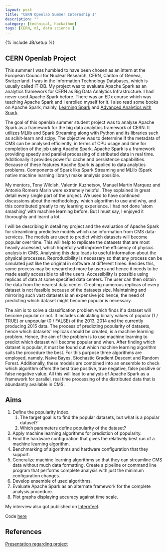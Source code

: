 ```yaml
---
layout: post
title: "CERN Openlab Summer Internship I"
description: ""
category: [technical, hackathon]
tags: [CERN, ml, data science ]
---
```

{% include JB/setup %}

## CERN Openlab Project

This summer I was humbled to have been chosen as an intern at the European Council for Nuclear Research, CERN, Canton of Geneva, Switzerland. I was in the Information Technology Databases, which is usually called IT-DB. My project was to evaluate Apache Spark as an analytics framework for CERN as Big Data Analytics Infrastructure. I had never used Apache Spark before. There was an EDx course which was teaching Apache Spark and I enrolled myself for it. I also read some books on Apache Spark, mainly, [Learning Spark](http://shop.oreilly.com/product/0636920028512.do) and [Advanced Analytics with Spark](http://shop.oreilly.com/product/0636920035091.do). 

The goal of this openlab summer student project was to analyse Apache Spark as a framework for the big data analytics framework of CERN. It utilizes MLlib and Spark Streaming along with Python and its libraries such as scikit-learn and scipy. The objective was to determine if the metadata of CMS can be analysed efficiently, in terms of CPU usage and time for completion of the job using Apache Spark. Apache Spark is a framework providing speedy and parallel processing of distributed data in real time. Additionally it provides powerful cache and
persistence capabilities. Because of these features Apache Spark is applied to data analytics problems. Components of Spark like Spark Streaming and MLlib (Spark native machine learning library) make analysis possible.

My mentors, Tony Wildish, Valentin Kuznetsov, Manuel Martin Marquez and Antonio Romero Marin were extremely helpful. They explained in great detail every single part of the project. We used to have continued discussions about the methodology, which algorithm to use and why, and this contributed greatly to my learning experience. I had not done 'atom smashing' with machine learning before. But I must say, I enjoyed it thoroughly and learnt a lot.

I will be describing in detail my project and the evaluation of Apache Spark for streamlining predictive models which use information from CMS data-services. The models are used to predict which datasets will become popular over time. This will help to replicate the datasets that are most heavily accessed, which hopefully will improve the efficiency of physics analysis in CMS. Analysing this data leads to useful
information about the physical processes. Reproducibility is necessary so that any process can be simulated just like the original in software at different times. Besides this, some process may be researched more by users and hence it needs to be made easily accessible to all the users. Accessibility is possible using replicas of data at some specified data centers. The user can then obtain the data from the nearest data center. Creating numerous replicas of every dataset is not feasible because of the datasets size. Maintaining and mirroring such vast datasets is an expensive job hence, the need of predicting which dataset might become popular is necessary.

The aim is to solve a classification problem which finds if a dataset will become popular or not. It includes calculating binary values of popular (1 / TRUE) or unpopular (0 / FALSE) of the 2013, 2014 and the currently producing 2015 data. The process of predicting popularity of datasets, hence which datasets' replicas should be created, is a machine learning problem. Hence, the aim of the problem is to use machine learning to predict which dataset will become popular and when. After finding which dataset is popular, it must be found out which machine learning algorithm suits the procedure the best. For this purpose three algorithms are employed, namely, Naive Bayes, Stochastic Gradient Descent and Random Forest. Additionally, these models are combined into an ensemble to check which algorithm offers the best true positive, true negative, false positive or false negative value. All this will lead to analysis of Apache Spark as a framework for parallel, real time processing of the distributed data that is abundantly available in CMS.

## Aims 

1. Define the popularity index.
	1. The target goal is to find the popular datasets, but what is a popular dataset?
	2. Which parameters define popularity of the dataset?
2. Apply machine learning algorithms for prediction of popularity.
3. Find the hardware configuration that gives the relatively best run of a machine learning algorithm.
4. Benchmarking of algorithms and hardware configuration that they support.
5. Generalize machine learning algorithms so that they can streamline CMS data without much data formatting. Create a pipeline or command line program that performs complete analysis with just the minimum configuration changes.
6. Develop ensemble of used algorithms.
7. Evaluate Apache Spark as an alternate framework for the complete analysis procedure.
8. Plot graphs displaying accuracy against time scale.



My interview also got published on [Internfeel](http://internfeel.com/europe/internship-experience-siddha-ganju-cern/).

Code [here](https://github.com/sidgan/LHCDataAnalysis)

## References
[Presentation regarding project](https://indico.cern.ch/event/365073/contribution/0/material/slides/1.pdf)
